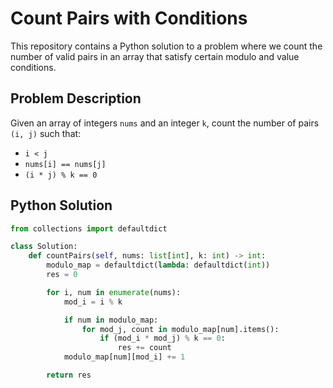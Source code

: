 # Count Pairs with Conditions

This repository contains a Python solution to a problem where we count the number of valid pairs in an array that satisfy certain modulo and value conditions.

## Problem Description

Given an array of integers `nums` and an integer `k`, count the number of pairs `(i, j)` such that:
- `i < j`
- `nums[i] == nums[j]`
- `(i * j) % k == 0`

## Python Solution

```python
from collections import defaultdict

class Solution:
    def countPairs(self, nums: list[int], k: int) -> int:
        modulo_map = defaultdict(lambda: defaultdict(int))
        res = 0

        for i, num in enumerate(nums):
            mod_i = i % k

            if num in modulo_map:
                for mod_j, count in modulo_map[num].items():
                    if (mod_i * mod_j) % k == 0:
                        res += count
            modulo_map[num][mod_i] += 1

        return res
